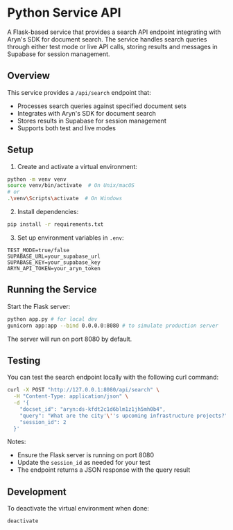 # Python Service API

A Flask-based service that provides a search API endpoint integrating with Aryn's SDK for document search. The service handles search queries through either test mode or live API calls, storing results and messages in Supabase for session management.

## Overview

This service provides a `/api/search` endpoint that:

- Processes search queries against specified document sets
- Integrates with Aryn's SDK for document search
- Stores results in Supabase for session management
- Supports both test and live modes

## Setup

1. Create and activate a virtual environment:

```bash
python -m venv venv
source venv/bin/activate  # On Unix/macOS
# or
.\venv\Scripts\activate  # On Windows
```

2. Install dependencies:

```bash
pip install -r requirements.txt
```

3. Set up environment variables in `.env`:

```
TEST_MODE=true/false
SUPABASE_URL=your_supabase_url
SUPABASE_KEY=your_supabase_key
ARYN_API_TOKEN=your_aryn_token
```

## Running the Service

Start the Flask server:

```bash
python app.py # for local dev
gunicorn app:app --bind 0.0.0.0:8080 # to simulate production server
```

The server will run on port 8080 by default.

## Testing

You can test the search endpoint locally with the following curl command:

```bash
curl -X POST "http://127.0.0.1:8080/api/search" \
  -H "Content-Type: application/json" \
  -d '{
    "docset_id": "aryn:ds-kfdt2c1d6blm1z1jh5mh0b4",
    "query": "What are the city'\''s upcoming infrastructure projects?",
    "session_id": 2
  }'
```

Notes:

- Ensure the Flask server is running on port 8080
- Update the `session_id` as needed for your test
- The endpoint returns a JSON response with the query result

## Development

To deactivate the virtual environment when done:

```bash
deactivate
```
